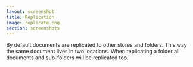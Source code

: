 ```yaml
---
layout: screenshot
title: Replication
image: replicate.png
section: screenshots
---
```


By default documents are replicated to other stores and folders. This way the
same document lives in two locations. When replicating a folder all documents
and sub-folders will be replicated too.

